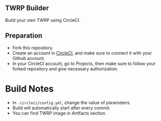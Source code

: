 ## TWRP Builder
Build your own TWRP using CircleCI.

## Preparation
* Fork this repository.
* Create an account in [CircleCI](https://app.circleci.com/), and make sure to connect it with your Github account.
* In your CircleCI account, go to Projects, then make sure to follow your forked repository and give necessary authorization.

# Build Notes
* In `.circleci/config.yml`, change the value of parameters.
* Build will automatically start after every commit.
* You can find TWRP image in Artifacts section.